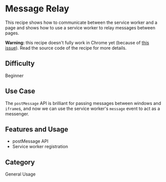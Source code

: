 # Message Relay

This recipe shows how to communicate between the service worker and a page and shows how to use a service worker to relay messages between pages.

**Warning:** this recipe doesn't fully work in Chrome yet (because of [this issue](https://code.google.com/p/chromium/issues/detail?id=549346)).  Read the source code of the recipe for more details.

## Difficulty
Beginner

## Use Case
The `postMessage` API is brilliant for passing messages between windows and `iframe`s, and now we can use the service worker's `message` event to act as a messenger.

## Features and Usage

- postMessage API
- Service worker registration

## Category
General Usage
